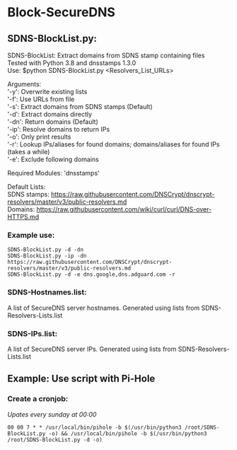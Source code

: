 # Block-SecureDNS

## SDNS-BlockList.py:
SDNS-BlockList: Extract domains from SDNS stamp containing files  
Tested with Python 3.8 and dnsstamps 1.3.0  
Use: $python SDNS-BlockList.py <arguments> <Resolvers_List_URLs>  

Arguments:  
'-y': Overwrite existing lists  
'-f': Use URLs from file  
'-s': Extract domains from SDNS stamps (Default)  
'-d': Extract domains directly  
'-dn': Return domains (Default)  
'-ip': Resolve domains to return IPs  
'-o': Only print results  
'-r': Lookup IPs/aliases for found domains; domains/aliases for found IPs (takes a while)  
'-e': Exclude following domains  

Required Modules: 'dnsstamps'  

Default Lists:  
SDNS stamps: https://raw.githubusercontent.com/DNSCrypt/dnscrypt-resolvers/master/v3/public-resolvers.md  
Domains: https://raw.githubusercontent.com/wiki/curl/curl/DNS-over-HTTPS.md

### Example use:
```
SDNS-BlockList.py -d -dn  
SDNS-BlockList.py -ip -dn https://raw.githubusercontent.com/DNSCrypt/dnscrypt-resolvers/master/v3/public-resolvers.md
SDNS-BlockList.py -d -e dns.google,dns.adguard.com -r
```

### SDNS-Hostnames.list:
A list of SecureDNS server hostnames.
Generated using lists from SDNS-Resolvers-Lists.list

### SDNS-IPs.list:
A list of SecureDNS server IPs.
Generated using lists from SDNS-Resolvers-Lists.list

## Example: Use script with Pi-Hole
### Create a cronjob:
*Upates every sunday at 00:00*
```
00 00 7 * * /usr/local/bin/pihole -b $(/usr/bin/python3 /root/SDNS-BlockList.py -o) && /usr/local/bin/pihole -b $(/usr/bin/python3 /root/SDNS-BlockList.py -d -o)
```
